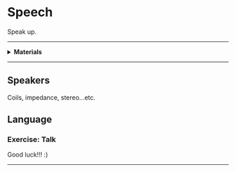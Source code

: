 # Speech

Speak up.

----

<details><summary><b>Materials</b></summary><p>

Contents|Description| # |Data|Link|
:-------|:----------|:-:|:--:|:--:|
Amp (Audio)| I2S mono-amplifier (3 Watts/4 Ohms)|2|[-D-](_data/datasheets/i2s-class-d-mono-amp.pdf)|[-L-](https://www.amazon.co.uk/gp/product/B01K5GCFA6)
Speaker (3W)|3-Watt enclosed speaker|2|-|[-L-](https://www.amazon.co.uk/gp/product/B0822XCPT8)
Speaker mount|Custom laser cut speaker mount|2|-|-
M3 screw (20)| 20 mm long M3 screw with phillips socket|2|-|-
M3 screw (25)| 25 mm long M3 screw with phillips socket|8|-|-
M3 nut| M3 nut|12|-|-

Required|Description| # |Box|
:-------|:----------|:-:|:-:|
Multimeter|(Sealy MM18) pocket digital multimeter|1|[white](/boxes/white/README.md)|

</p></details>

----

## Speakers

Coils, impedance, stereo...etc.

## Language

### Exercise: Talk

Good luck!!! :)

----
